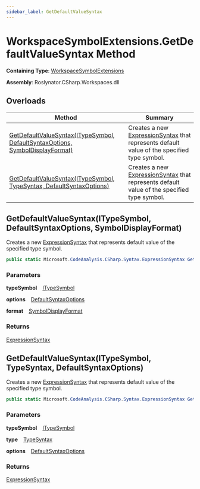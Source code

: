 ```yaml
---
sidebar_label: GetDefaultValueSyntax
---
```


# WorkspaceSymbolExtensions\.GetDefaultValueSyntax Method

**Containing Type**: [WorkspaceSymbolExtensions](../index.md)

**Assembly**: Roslynator\.CSharp\.Workspaces\.dll

## Overloads

| Method | Summary |
| ------ | ------- |
| [GetDefaultValueSyntax(ITypeSymbol, DefaultSyntaxOptions, SymbolDisplayFormat)](#3187258133) | Creates a new [ExpressionSyntax](https://docs.microsoft.com/en-us/dotnet/api/microsoft.codeanalysis.csharp.syntax.expressionsyntax) that represents default value of the specified type symbol\. |
| [GetDefaultValueSyntax(ITypeSymbol, TypeSyntax, DefaultSyntaxOptions)](#2331338541) | Creates a new [ExpressionSyntax](https://docs.microsoft.com/en-us/dotnet/api/microsoft.codeanalysis.csharp.syntax.expressionsyntax) that represents default value of the specified type symbol\. |

<a id="3187258133"></a>

## GetDefaultValueSyntax\(ITypeSymbol, DefaultSyntaxOptions, SymbolDisplayFormat\) 

  
Creates a new [ExpressionSyntax](https://docs.microsoft.com/en-us/dotnet/api/microsoft.codeanalysis.csharp.syntax.expressionsyntax) that represents default value of the specified type symbol\.

```csharp
public static Microsoft.CodeAnalysis.CSharp.Syntax.ExpressionSyntax GetDefaultValueSyntax(this Microsoft.CodeAnalysis.ITypeSymbol typeSymbol, Roslynator.CSharp.DefaultSyntaxOptions options = None, Microsoft.CodeAnalysis.SymbolDisplayFormat format = null)
```

### Parameters

**typeSymbol** &ensp; [ITypeSymbol](https://docs.microsoft.com/en-us/dotnet/api/microsoft.codeanalysis.itypesymbol)

**options** &ensp; [DefaultSyntaxOptions](../../DefaultSyntaxOptions/index.md)

**format** &ensp; [SymbolDisplayFormat](https://docs.microsoft.com/en-us/dotnet/api/microsoft.codeanalysis.symboldisplayformat)

### Returns

[ExpressionSyntax](https://docs.microsoft.com/en-us/dotnet/api/microsoft.codeanalysis.csharp.syntax.expressionsyntax)

<a id="2331338541"></a>

## GetDefaultValueSyntax\(ITypeSymbol, TypeSyntax, DefaultSyntaxOptions\) 

  
Creates a new [ExpressionSyntax](https://docs.microsoft.com/en-us/dotnet/api/microsoft.codeanalysis.csharp.syntax.expressionsyntax) that represents default value of the specified type symbol\.

```csharp
public static Microsoft.CodeAnalysis.CSharp.Syntax.ExpressionSyntax GetDefaultValueSyntax(this Microsoft.CodeAnalysis.ITypeSymbol typeSymbol, Microsoft.CodeAnalysis.CSharp.Syntax.TypeSyntax type, Roslynator.CSharp.DefaultSyntaxOptions options = None)
```

### Parameters

**typeSymbol** &ensp; [ITypeSymbol](https://docs.microsoft.com/en-us/dotnet/api/microsoft.codeanalysis.itypesymbol)

**type** &ensp; [TypeSyntax](https://docs.microsoft.com/en-us/dotnet/api/microsoft.codeanalysis.csharp.syntax.typesyntax)

**options** &ensp; [DefaultSyntaxOptions](../../DefaultSyntaxOptions/index.md)

### Returns

[ExpressionSyntax](https://docs.microsoft.com/en-us/dotnet/api/microsoft.codeanalysis.csharp.syntax.expressionsyntax)


